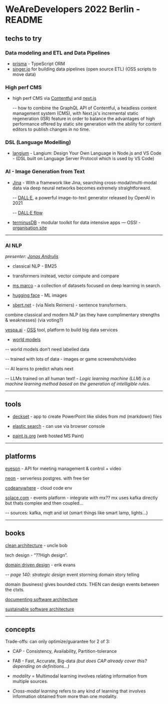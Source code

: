 # WeAreDevelopers 2022 Berlin - README

## techs to try

### Data modeling and ETL and Data Pipelines

- [prisma](https://www.prisma.io/typescript) - TypeScript ORM
- [singer.io](https://www.singer.io/) for building data pipelines (open source ETL) (OSS scripts to move data)

### High perf CMS

- high perf CMS via [Contentful](https://www.contentful.com/pricing/) and [next.js](https://nextjs.org/)

  -- how to combine the GraphQL API of Contentful, a headless content management system (CMS), with Next.js's incremental static regeneration (ISR) feature in order to balance the advantages of high performance offered by static site generation with the ability for content editors to publish changes in no time.

### DSL (Language Modelling)

- [langium](https://github.com/langium/langium) - Langium: Design Your Own Language in Node.js and VS Code - (DSL built on Language Server Protocol which is used by VS Code)

### AI - Image Generation from Text

- [Jina](https://github.com/jina-ai/jina) - With a framework like Jina, searching cross-modal/multi-modal data via deep neural networks becomes extremely straightforward.

  -- [DALL&middot;E](https://openai.com/blog/dall-e/), a powerful image-to-text generator released by OpenAI in 2021

  -- [DALL&middot;E flow](https://github.com/jina-ai/dalle-flow/)

- [terminusDB](https://github.com/terminusdb/terminusdb) - modular toolkit for data intensive apps — OSS! - [organisation site](https://terminusdb.com)

---

### AI NLP

_presenter: [Jonas Andrulis](https://de.linkedin.com/in/jonasandrulis)_

- classical NLP - BM25

- transformers instead, vector compute and compare
- [ms marco](https://microsoft.github.io/msmarco/) - a collection of datasets focused on deep learning in search.
- [hugging face](https://huggingface.co/) - ML images
- [sbert.net](https://sbert.net/) - (via Niels Reimers) - sentence transformers.

combine classical and modern NLP (as they have complimentary strengths & weaknesses) (via voting?)

[vespa.ai](https://vespa.ai/) - [OSS](https://github.com/vespa-engine) tool, platform to build big data services

- [world models](https://worldmodels.github.io/)

-- world models don’t need labelled data

-- trained with lots of data - images or game screenshots/video

-- AI learns to predict whats next

-- LLMs trained on all human text! - _Logic learning machine (LLM) is a machine learning method based on the generation of intelligible rules._

---

## tools

- [deckset](https://www.deckset.com/) - app to create PowerPoint like slides from md (markdown) files

- [elastic search](https://www.elastic.co/) - can use via browser console

- [paint.js.org](https://paint.js.org/) (web hosted MS Paint)

---

## platforms

[eyeson](https://eyeson-team.github.io/api/getting-started/) - API for meeting management & control + video

[neon](https://neon.tech/) - serverless postgres. with free tier

[codeanywhere](https://codeanywhere.com/) - cloud code env

[solace.com](https://www.solace.dev/) - events platform - integrate with mx?? mx uses kafka directly but thats complex and then coupled…

-- sources: kafka, mqtt and iot (smart things like smart lamp, lights...)

---

## books

[clean architecture](https://www.amazon.nl/Clean-Architecture-Craftsmans-Software-Structure/dp/0134494164/ref=asc_df_0134494164/) - uncle bob

tech design - “??High design”.

[domain driven design](https://www.bol.com/nl/nl/p/domain-driven-design/1001004001984629/) - erik evans

-- _page 140: strategic design_
event storming
domain story telling

domain (business) gives bounded ctxts. THEN can design events between the ctxts.

[documenting software architecture](https://www.amazon.nl/Documenting-Software-Architectures-Views-Beyond/dp/0321552687/ref=asc_df_0321552687/)

[sustainable software architecture](https://sustainable-software-architecture.com/)

---

## concepts

Trade-offs: can only optimize/guarantee for 2 of 3:

- CAP - Consistency, Availability, Partition-tolerance
- FAB - Fast, Accurate, Big-data _(but does CAP already cover this? depending on definitions...)_

- _modality_ = Multimodal learning involves relating information from multiple sources.

- _Cross-modal learning_ refers to any kind of learning that involves information obtained from more than one modality.
